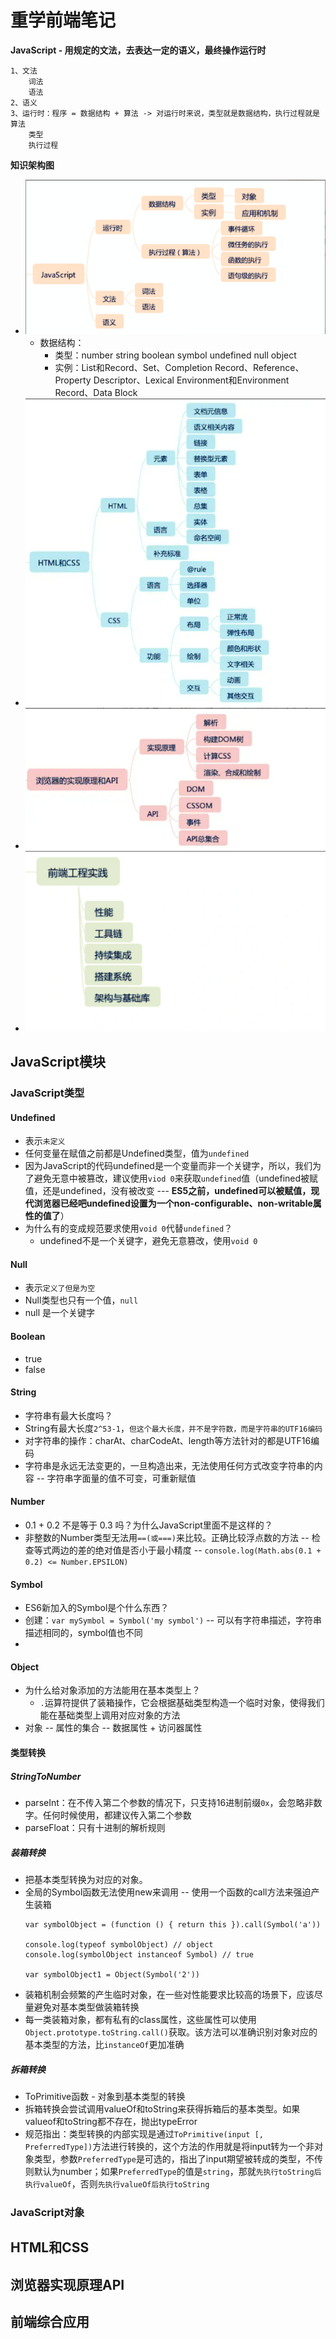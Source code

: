 # 重学前端笔记
**JavaScript - 用规定的文法，去表达一定的语义，最终操作运行时**
```
1、文法
    词法
    语法
2、语义
3、运行时：程序 = 数据结构 + 算法 -> 对运行时来说，类型就是数据结构，执行过程就是算法
    类型
    执行过程
```

**知识架构图**
- ![JavaScript架构图](./img/javaScript架构图.png)
    - 数据结构：
        - 类型：number string boolean symbol undefined null object
        - 实例：List和Record、Set、Completion Record、Reference、Property Descriptor、Lexical Environment和Environment Record、Data Block
- ![HTML和CSS架构图](./img/HTML和CSS架构图.png)
- ![浏览器的实现原理和API](./img/浏览器API.png) 
- ![前端工程实践](./img/前端工程实践.png)

## JavaScript模块

### JavaScript类型

#### Undefined
- 表示`未定义`
- 任何变量在赋值之前都是Undefined类型，值为`undefined`
- 因为JavaScript的代码undefined是一个变量而非一个关键字，所以，我们为了避免无意中被篡改，建议使用`viod 0`来获取`undefined`值（undefined被赋值，还是undefined，没有被改变 --- **ES5之前，undefined可以被赋值，现代浏览器已经吧undefined设置为一个non-configurable、non-writable属性的值了**）
- 为什么有的变成规范要求使用`void 0`代替`undefined`？
    - undefined不是一个关键字，避免无意篡改，使用`void 0`

#### Null
- 表示`定义了但是为空`
- Null类型也只有一个值，`null`
- null 是一个关键字

#### Boolean
- true
- false

#### String
- 字符串有最大长度吗？
- String有最大长度`2^53-1`，`但这个最大长度，并不是字符数，而是字符串的UTF16编码`
- 对字符串的操作：charAt、charCodeAt、length等方法针对的都是UTF16编码
- 字符串是永远无法变更的，一旦构造出来，无法使用任何方式改变字符串的内容 -- 字符串字面量的值不可变，可重新赋值

#### Number
- 0.1 + 0.2 不是等于 0.3 吗？为什么JavaScript里面不是这样的？
- 非整数的Number类型无法用`==(或===)`来比较。正确比较浮点数的方法 -- 检查等式两边的差的绝对值是否小于最小精度 -- `console.log(Math.abs(0.1 + 0.2) <= Number.EPSILON)`

#### Symbol
- ES6新加入的Symbol是个什么东西？
- 创建：`var mySymbol = Symbol('my symbol')` -- 可以有字符串描述，字符串描述相同的，symbol值也不同
- 

#### Object
- 为什么给对象添加的方法能用在基本类型上？
    - `.`运算符提供了装箱操作，它会根据基础类型构造一个临时对象，使得我们能在基础类型上调用对应对象的方法
- 对象 -- 属性的集合 -- 数据属性 + 访问器属性

#### 类型转换

##### StringToNumber
- parseInt：在不传入第二个参数的情况下，只支持16进制前缀`0x`，会忽略非数字。任何时候使用，都建议传入第二个参数
- parseFloat：只有十进制的解析规则

##### 装箱转换
- 把基本类型转换为对应的对象。
- 全局的Symbol函数无法使用new来调用 -- 使用一个函数的call方法来强迫产生装箱
    ```
    var symbolObject = (function () { return this }).call(Symbol('a'))

    console.log(typeof symbolObject) // object
    console.log(symbolObject instanceof Symbol) // true

    var symbolObject1 = Object(Symbol('2'))
    ```
- 装箱机制会频繁的产生临时对象，在一些对性能要求比较高的场景下，应该尽量避免对基本类型做装箱转换
- 每一类装箱对象，都有私有的class属性，这些属性可以使用`Object.prototype.toString.call()`获取。该方法可以准确识别对象对应的基本类型的方法，比`instanceOf`更加准确

##### 拆箱转换
- ToPrimitive函数 - 对象到基本类型的转换
- 拆箱转换会尝试调用valueOf和toString来获得拆箱后的基本类型。如果valueof和toString都不存在，抛出typeError
- 规范指出：类型转换的内部实现是通过`ToPrimitive(input [, PreferredType])`方法进行转换的，这个方法的作用就是将input转为一个非对象类型，参数`PreferredType`是可选的，指出了input期望被转成的类型，不传则默认为number；如果`PreferredType`的值是`string`，那就`先执行toString后执行valueOf`，否则`先执行valueOf后执行toString`

### JavaScript对象

## HTML和CSS

## 浏览器实现原理API

## 前端综合应用